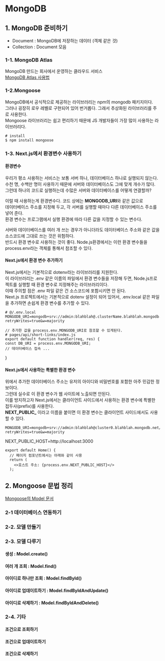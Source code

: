 # MongoDB

## 1. MongoDB 준비하기

- Document : MongoDB에 저장하는 데이터 (객체 같은 것)
- Collection : Document 모음

### 1-1. MongoDB Atlas
MongoDB 만드는 회사에서 운영하는 클라우드 서비스  
[MongoDB Atlas 사용법](https://www.codeit.kr/tutorials/70/mongodb-atlas)

### 1-2.Mongoose
MongoDB에서 공식적으로 제공하는 라이브러리는 npm의 mongodb 패키지이다.  
그러나 굉장히 로우 레벨로 구현되어 있어 번거롭다. 그래서 추상화된 라이브러리를 주로 사용한다.  
Mongoose 라이브러리는 쉽고 편리하기 때문에 JS 개발자들이 가장 많이 사용하는 라이브러리다.  

    # install
    $ npm install mongoose

### 1-3. Next.js에서 환경변수 사용하기

#### 환경변수
우리가 평소 사용하는 서비스는 보통 서버 하나, 데이터베이스 하나로 실행되지 않는다.  
수천 명, 수백만 명이 사용하기 때문에 서버와 데이터베이스도 그에 맞게 개수가 많다.  
그런데 하나의 코드로 실행하는데 수많은 서버와 데이터베이스를 어떻게 연결할까? 

이럴 때 사용하는게 환경변수다. 코드 상에는 **MONGODB_URI**와 같은 값으로  
데이터베이스 주소를 지정해 두고, 각 서버를 실행할 때마다 다른 데이터베이스 주소를 넣어 준다.  
환경 변수는 프로그램에서 실행 환경에 따라 다른 값을 지정할 수 있는 변수다.  

서버와 데이터베이스를 여러 개 쓰는 경우가 아니더라도 데이터베이스 주소와 같은 값을 소스코드에 그대로 쓰는 것은 위험하다.  
반드시 환경 변수로 사용하는 것이 좋다. Node.js환경에서는 이런 환경 변수들을 process.env라는 객체를 통해서 참조할 수 있다.

#### Next.js에서 환경 변수 추가하기
Next.js에서는 기본적으로 dotenv라는 라이브러리를 지원한다.  
이 라이브러리는 .env 같은 이름의 파일에서 환경 변수들을 저장해 두면, Node.js프로젝트를 실행할 때 환경 변수로 지정해주는 라이브러리이다.  
이때 주의할 점은 .env 파일 같은 건 소스코드에 포함시키면 안 된다.  
Next.js 프로젝트에서는 기본적으로 dotenv 설정이 되어 있어서, .env.local 같은 파일을 추가하면 손쉽게 환경 변수를 추가할 수 있다.  

    # @/.env.local
    MONGODB_URI=mongodb+srv://admin:blahblah@.clusterName.blahblah.mongodb.net/databaseName?retryWrites=true&w=majority

    // 추가한 값을 process.env.MONGODB_URI로 참조할 수 있게된다.
    # pages/api/short-links/index.js
    export default function handler(req, res) {
    const DB_URI = process.env.MONGODB_URI;
    // 데이터베이스 접속 ...
  }

#### Next.js에서 사용하는 특별한 환경 변수
위에서 추가한 데이터베이스 주소는 유저의 아이디와 비밀번호를 포함한 아주 민감한 정보이다.  
그런데 실수로 이 환경 변수가 웹 사이트에 노출되면 안된다.  
이를 방지하고자 Next.js에서는 클라이언트 사이드에서 사용하는 환경 변수에 특별한 접두사(prefix)를 사용한다.  
**NEXT_PUBLIC_** 이라고 이름을 붙이면 이 환경 변수는 클라이언트 사이드에서도 사용할 수 있다.  

    MONGODB_URI=mongodb+srv://admin:blahblah@cluster0.blahblah.mongodb.net/databaseName?retryWrites=true&w=majority
NEXT_PUBLIC_HOST=http://localhost:3000
        
    export default Home() {
      // 페이지 컴포넌트에서는 아래와 같이 사용
      return (
        <>호스트 주소: {process.env.NEXT_PUBLIC_HOST}</>
      );

## 2. Mongoose 문법 정리
[Mongoose의 Model 문서](https://mongoosejs.com/docs/api/model.html)

### 2-1 데이터베이스 연동하기

### 2-2. 모델 만들기

### 2-3. 모델 다루기

#### 생성 : Model.create()

#### 여러 개 조회 : Model.find()

#### 아이디로 하나만 조회 : Model.findById()

#### 아이디로 업데이트하기 : Model.findByIdAndUpdate()

#### 아이디로 삭제하기 : Model.findByIdAndDelete()

### 2-4. 기타

#### 조건으로 조회하기

#### 조건으로 업데이트하기

#### 조건으로 삭제하기
